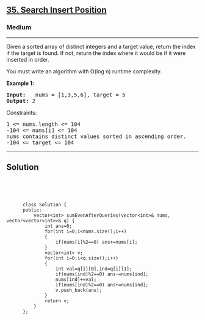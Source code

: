 
<h2><a href="https://leetcode.com/problems/search-insert-position/description/">35. Search Insert Position</a></h2>
<h3>Medium</h3>
<hr>
<div><p>
Given a sorted array of distinct integers and a target value, return the index if the target is found. If not, return the index where it would be if it were inserted in order.

You must write an algorithm with O(log n) runtime complexity.

 
</p>


<p><strong>Example 1:</strong></p>
<pre><strong>Input:</strong>   nums = [1,3,5,6], target = 5
<strong>Output:</strong> 2
</pre>


Constraints:
<pre>
1 <= nums.length <= 104
-104 <= nums[i] <= 104
nums contains distinct values sorted in ascending order.
-104 <= target <= 104
</pre>
<hr>
 <h2><strong><b>Solution</b></strong></h2>
 <br>
 <pre>
 
          class Solution {
          public:
              vector<int> sumEvenAfterQueries(vector<int>& nums, vector<vector<int>>& q) {
                  int ans=0;
                  for(int i=0;i<nums.size();i++)
                  {
                      if(nums[i]%2==0) ans+=nums[i];
                  }
                  vector<int> v;
                  for(int i=0;i<q.size();i++)
                  {
                      int val=q[i][0],ind=q[i][1];
                      if(nums[ind]%2==0) ans-=nums[ind];
                      nums[ind]+=val;
                      if(nums[ind]%2==0) ans+=nums[ind];
                      v.push_back(ans);
                  }
                  return v;
              }
          };
          
 </pre>

